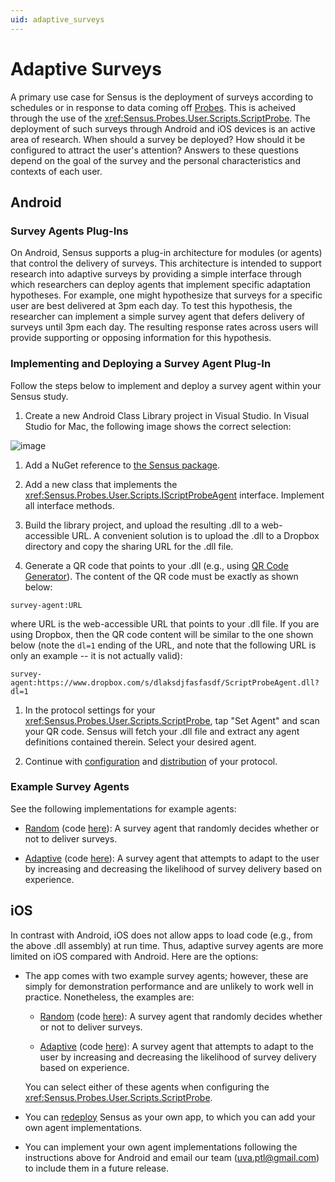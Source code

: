 ```yaml
---
uid: adaptive_surveys
---
```


# Adaptive Surveys
A primary use case for Sensus is the deployment of surveys according to schedules or in response
to data coming off [Probes](xref:Sensus.Probes.Probe). This is acheived through the use of the 
<xref:Sensus.Probes.User.Scripts.ScriptProbe>. The deployment of such surveys through Android and 
iOS devices is an active area of research. When should a survey be deployed? How should it be 
configured to attract the user's attention? Answers to these questions depend on the goal of the 
survey and the personal characteristics and contexts of each user.

## Android

### Survey Agents Plug-Ins
On Android, Sensus supports a plug-in architecture for modules (or agents) that control the delivery of surveys.
This architecture is intended to support research into adaptive surveys by providing a simple interface
through which researchers can deploy agents that implement specific adaptation hypotheses. For example,
one might hypothesize that surveys for a specific user are best delivered at 3pm each day. To test this
hypothesis, the researcher can implement a simple survey agent that defers delivery of surveys until 3pm
each day. The resulting response rates across users will provide supporting or opposing information for
this hypothesis.

### Implementing and Deploying a Survey Agent Plug-In
Follow the steps below to implement and deploy a survey agent within your Sensus study.

1. Create a new Android Class Library project in Visual Studio. In Visual Studio for Mac, the following image
shows the correct selection:

![image](/sensus/images/survey-agent-project.png)

1. Add a NuGet reference to [the Sensus package](https://www.nuget.org/packages/Sensus).

1. Add a new class that implements the <xref:Sensus.Probes.User.Scripts.IScriptProbeAgent> interface. Implement all
interface methods.

1. Build the library project, and upload the resulting .dll to a web-accessible URL. A convenient
solution is to upload the .dll to a Dropbox directory and copy the sharing URL for the .dll file.

1. Generate a QR code that points to your .dll (e.g., using [QR Code Generator](https://www.qr-code-generator.com/)).
The content of the QR code must be exactly as shown below:
```
survey-agent:URL
```
where URL is the web-accessible URL that points to your .dll file. If you are using Dropbox, then the QR code
content will be similar to the one shown below (note the `dl=1` ending of the URL, and note that the following 
URL is only an example -- it is not actually valid):
```
survey-agent:https://www.dropbox.com/s/dlaksdjfasfasdf/ScriptProbeAgent.dll?dl=1
```

1. In the protocol settings for your <xref:Sensus.Probes.User.Scripts.ScriptProbe>, tap "Set Agent" and scan
your QR code. Sensus will fetch your .dll file and extract any agent definitions contained therein. Select
your desired agent.

1. Continue with [configuration](xref:protocol_creation) and [distribution](xref:protocol_distribution)
of your protocol.

### Example Survey Agents
See the following implementations for example agents:

* [Random](xref:ExampleScriptProbeAgent.ExampleRandomScriptProbeAgent) (code [here](https://github.com/predictive-technology-laboratory/sensus/blob/develop/ExampleScriptProbeAgent/ExampleRandomScriptProbeAgent.cs)):  A 
survey agent that randomly decides whether or not to deliver surveys.

* [Adaptive](xref:ExampleScriptProbeAgent.ExampleAdaptiveScriptProbeAgent) (code [here](https://github.com/predictive-technology-laboratory/sensus/blob/develop/ExampleScriptProbeAgent/ExampleAdaptiveScriptProbeAgent.cs)):  A 
survey agent that attempts to adapt to the user by increasing and decreasing the likelihood of survey delivery based on experience.

## iOS

In contrast with Android, iOS does not allow apps to load code (e.g., from the above .dll assembly) at
run time. Thus, adaptive survey agents are more limited on iOS compared with Android. Here are the options:

* The app comes with two example survey agents; however, these are simply for demonstration performance and are unlikely to work
well in practice. Nonetheless, the examples are:

  * [Random](xref:ExampleScriptProbeAgent.ExampleRandomScriptProbeAgent) (code [here](https://github.com/predictive-technology-laboratory/sensus/blob/develop/ExampleScriptProbeAgent/ExampleRandomScriptProbeAgent.cs)):  A 
survey agent that randomly decides whether or not to deliver surveys.

  * [Adaptive](xref:ExampleScriptProbeAgent.ExampleAdaptiveScriptProbeAgent) (code [here](https://github.com/predictive-technology-laboratory/sensus/blob/develop/ExampleScriptProbeAgent/ExampleAdaptiveScriptProbeAgent.cs)):  A 
survey agent that attempts to adapt to the user by increasing and decreasing the likelihood of survey delivery based on experience.

  You can select either of these agents when configuring the <xref:Sensus.Probes.User.Scripts.ScriptProbe>.

* You can [redeploy](xref:redeploying) Sensus as your own app, to which you can add your own agent implementations.

* You can implement your own agent implementations following the instructions above for Android and email 
our team (uva.ptl@gmail.com) to include them in a future release.

